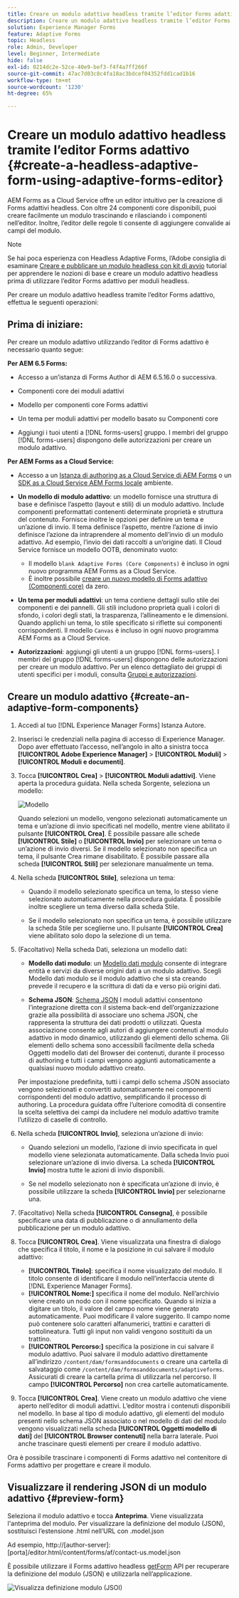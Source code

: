 ```yaml
---
title: Creare un modulo adattivo headless tramite l’editor Forms adattivo
description: Creare un modulo adattivo headless tramite l’editor Forms adattivo
solution: Experience Manager Forms
feature: Adaptive Forms
topic: Headless
role: Admin, Developer
level: Beginner, Intermediate
hide: false
exl-id: 0214dc2e-52ce-40e9-bef3-f4f4a7ff266f
source-git-commit: 47ac7d03c8c4fa18ac3bdcef04352fdd1cad1b16
workflow-type: tm+mt
source-wordcount: '1230'
ht-degree: 65%

---
```


# Creare un modulo adattivo headless tramite l’editor Forms adattivo {#create-a-headless-adaptive-form-using-adaptive-forms-editor}

AEM Forms as a Cloud Service offre un editor intuitivo per la creazione di Forms adattivi headless. Con oltre 24 componenti core disponibili, puoi creare facilmente un modulo trascinando e rilasciando i componenti nell’editor. Inoltre, l’editor delle regole ti consente di aggiungere convalide ai campi del modulo.

>[!NOTE]
>
> 
>Se hai poca esperienza con Headless Adaptive Forms, l’Adobe consiglia di esaminare [Creare e pubblicare un modulo headless con kit di avvio](create-and-publish-a-headless-form.md) tutorial per apprendere le nozioni di base e creare un modulo adattivo headless prima di utilizzare l’editor Forms adattivo per moduli headless.

Per creare un modulo adattivo headless tramite l’editor Forms adattivo, effettua le seguenti operazioni:

## Prima di iniziare:

Per creare un modulo adattivo utilizzando l’editor di Forms adattivo è necessario quanto segue:

**Per AEM 6.5 Forms:**

* Accesso a un’istanza di Forms Author di AEM 6.5.16.0 o successiva.

* Componenti core dei moduli adattivi

* Modello per componenti core Forms adattivi

* Un tema per moduli adattivi per modello basato su Componenti core

* Aggiungi i tuoi utenti a [!DNL forms-users] gruppo. I membri del gruppo [!DNL forms-users] dispongono delle autorizzazioni per creare un modulo adattivo.


**Per AEM Forms as a Cloud Service:**

* Accesso a un [Istanza di authoring as a Cloud Service di AEM Forms](https://experienceleague.adobe.com/docs/experience-manager-cloud-service/content/forms/setup-configure-migrate/setup-forms-cloud-service.html?lang=en) o un [SDK as a Cloud Service AEM Forms locale](https://experienceleague.adobe.com/docs/experience-manager-cloud-service/content/forms/setup-configure-migrate/setup-local-development-environment.html?lang=en) ambiente.

* **Un modello di modulo adattivo**: un modello fornisce una struttura di base e definisce l’aspetto (layout e stili) di un modulo adattivo. Include componenti preformattati contenenti determinate proprietà e struttura del contenuto. Fornisce inoltre le opzioni per definire un tema e un’azione di invio. Il tema definisce l’aspetto, mentre l’azione di invio definisce l’azione da intraprendere al momento dell’invio di un modulo adattivo. Ad esempio, l’invio dei dati raccolti a un’origine dati. Il Cloud Service fornisce un modello OOTB, denominato vuoto:

   * Il modello `blank Adaptive Forms (Core Components)` è incluso in ogni nuovo programma AEM Forms as a Cloud Service.
   * È inoltre possibile [creare un nuovo modello di Forms adattivo (Componenti core)](https://experienceleague.adobe.com/docs/experience-manager-cloud-service/content/forms/adaptive-forms-authoring/authoring-adaptive-forms-foundation-components/create-an-adaptive-form-on-forms-cs/template-editor.html) da zero.

* **Un tema per moduli adattivi**: un tema contiene dettagli sullo stile dei componenti e dei pannelli. Gli stili includono proprietà quali i colori di sfondo, i colori degli stati, la trasparenza, l’allineamento e le dimensioni. Quando applichi un tema, lo stile specificato si riflette sui componenti corrispondenti.  Il modello `Canvas` è incluso in ogni nuovo programma AEM Forms as a Cloud Service.

* **Autorizzazioni**: aggiungi gli utenti a un gruppo [!DNL forms-users]. I membri del gruppo [!DNL forms-users] dispongono delle autorizzazioni per creare un modulo adattivo. Per un elenco dettagliato dei gruppi di utenti specifici per i moduli, consulta [Gruppi e autorizzazioni](https://experienceleague.adobe.com/docs/experience-manager-cloud-service/content/forms/setup-configure-migrate/forms-groups-privileges-tasks.html).


## Creare un modulo adattivo  {#create-an-adaptive-form-components}

1. Accedi al tuo [!DNL Experience Manager Forms] Istanza Autore.

1. Inserisci le credenziali nella pagina di accesso di Experience Manager. Dopo aver effettuato l’accesso, nell’angolo in alto a sinistra tocca **[!UICONTROL Adobe Experience Manager]** > **[!UICONTROL Moduli]** > **[!UICONTROL Moduli e documenti]**.

1. Tocca **[!UICONTROL Crea]**  > **[!UICONTROL Moduli adattivi]**. Viene aperta la procedura guidata. Nella scheda Sorgente, seleziona un modello:

   ![Modello](/help/assets/core-components-template.png)

   Quando selezioni un modello, vengono selezionati automaticamente un tema e un’azione di invio specificati nel modello, mentre viene abilitato il pulsante **[!UICONTROL Crea]**. È possibile passare alle schede **[!UICONTROL Stile]** o **[!UICONTROL Invio]** per selezionare un tema o un’azione di invio diversi. Se il modello selezionato non specifica un tema, il pulsante Crea rimane disabilitato. È possibile passare alla scheda **[!UICONTROL Stili]** per selezionare manualmente un tema.

1. Nella scheda **[!UICONTROL Stile]**, seleziona un tema:

   * Quando il modello selezionato specifica un tema, lo stesso viene selezionato automaticamente nella procedura guidata. È possibile inoltre scegliere un tema diverso dalla scheda Stile.

   * Se il modello selezionato non specifica un tema, è possibile utilizzare la scheda Stile per sceglierne uno. Il pulsante **[!UICONTROL Crea]** viene abilitato solo dopo la selezione di un tema.

1. (Facoltativo) Nella scheda Dati, seleziona un modello dati:

   * **Modello dati modulo**: un [Modello dati modulo](https://experienceleague.adobe.com/docs/experience-manager-cloud-service/content/forms/integrate/use-form-data-model/data-integration.html) consente di integrare entità e servizi da diverse origini dati a un modulo adattivo. Scegli Modello dati modulo se il modulo adattivo che si sta creando prevede il recupero e la scrittura di dati da e verso più origini dati.

   * **Schema JSON**: [Schema JSON](https://experienceleague.adobe.com/docs/experience-manager-cloud-service/content/forms/adaptive-forms-authoring/authoring-adaptive-forms-foundation-components/create-an-adaptive-form-on-forms-cs/adaptive-form-json-schema-form-model.html?lang=en) I moduli adattivi consentono l’integrazione diretta con il sistema back-end dell’organizzazione grazie alla possibilità di associare uno schema JSON, che rappresenta la struttura dei dati prodotti o utilizzati. Questa associazione consente agli autori di aggiungere contenuti al modulo adattivo in modo dinamico, utilizzando gli elementi dello schema. Gli elementi dello schema sono accessibili facilmente della scheda Oggetti modello dati del Browser dei contenuti, durante il processo di authoring e tutti i campi vengono aggiunti automaticamente a qualsiasi nuovo modulo adattivo creato.

   Per impostazione predefinita, tutti i campi dello schema JSON associato vengono selezionati e convertiti automaticamente nei componenti corrispondenti del modulo adattivo, semplificando il processo di authoring. La procedura guidata offre l’ulteriore comodità di consentire la scelta selettiva dei campi da includere nel modulo adattivo tramite l’utilizzo di caselle di controllo.

1. Nella scheda **[!UICONTROL Invio]**, seleziona un’azione di invio:

   * Quando selezioni un modello, l’azione di invio specificata in quel modello viene selezionata automaticamente. Dalla scheda Invio puoi selezionare un’azione di invio diversa. La scheda **[!UICONTROL Invio]** mostra tutte le azioni di invio disponibili.

   * Se nel modello selezionato non è specificata un’azione di invio, è possibile utilizzare la scheda **[!UICONTROL Invio]** per selezionarne una.

1. (Facoltativo) Nella scheda **[!UICONTROL Consegna]**, è possibile specificare una data di pubblicazione o di annullamento della pubblicazione per un modulo adattivo.

1. Tocca **[!UICONTROL Crea]**. Viene visualizzata una finestra di dialogo che specifica il titolo, il nome e la posizione in cui salvare il modulo adattivo:

   * **[!UICONTROL Titolo]**: specifica il nome visualizzato del modulo. Il titolo consente di identificare il modulo nell’interfaccia utente di [!DNL Experience Manager Forms].
   * **[!UICONTROL Nome:]** specifica il nome del modulo. Nell’archivio viene creato un nodo con il nome specificato. Quando si inizia a digitare un titolo, il valore del campo nome viene generato automaticamente. Puoi modificare il valore suggerito. Il campo nome può contenere solo caratteri alfanumerici, trattini e caratteri di sottolineatura. Tutti gli input non validi vengono sostituiti da un trattino.
   * **[!UICONTROL Percorso:]** specifica la posizione in cui salvare il modulo adattivo. Puoi salvare il modulo adattivo direttamente all’indirizzo `/content/dam/formsanddocuments` o creare una cartella di salvataggio come `/content/dam/formsanddocuments/adaptiveforms`. Assicurati di creare la cartella prima di utilizzarla nel percorso. Il campo **[!UICONTROL Percorso]** non crea cartelle automaticamente.

1. Tocca **[!UICONTROL Crea]**. Viene creato un modulo adattivo che viene aperto nell’editor di moduli adattivi. L’editor mostra i contenuti disponibili nel modello.  In base al tipo di modulo adattivo, gli elementi del modulo presenti nello schema <!--XFA form template, XML schema or --> JSON associato o nel modello di dati del modulo vengono visualizzati nella scheda **[!UICONTROL Oggetti modello di dati]** del **[!UICONTROL Browser contenuti]** nella barra laterale. Puoi anche trascinare questi elementi per creare il modulo adattivo.

Ora è possibile trascinare i componenti di Forms adattivo nel contenitore di Forms adattivo per progettare e creare il modulo.


## Visualizzare il rendering JSON di un modulo adattivo {#preview-form}

Seleziona il modulo adattivo e tocca **Anteprima**. Viene visualizzata l&#39;anteprima del modulo. Per visualizzare la definizione del modulo (JSON), sostituisci l’estensione .html nell’URL con .model.json

Ad esempio, http://[author-server]:[porta]/editor.html/content/forms/af/contact-us.model.json

È possibile utilizzare il Forms adattivo headless [getForm](https://opensource.adobe.com/aem-forms-af-runtime/api/#tag/Get-Form-Definition) API per recuperare la definizione del modulo (JSON) e utilizzarla nell’applicazione.

![Visualizza definizione modulo (JSOI)](assets/json-definantion.png)

